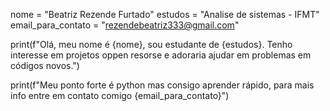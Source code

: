 nome = "Beatriz Rezende Furtado"
estudos = "Analise de sistemas - IFMT"
email_para_contato = "rezendebeatriz333@gmail.com" 

print(f"Olá, meu nome é {nome}, sou estudante de {estudos}. Tenho interesse em projetos oppen resorse e adoraria ajudar em problemas em códigos novos.")

print(f"Meu ponto forte é python mas consigo aprender rápido, para mais info entre em contato comigo {email_para_contato}")

